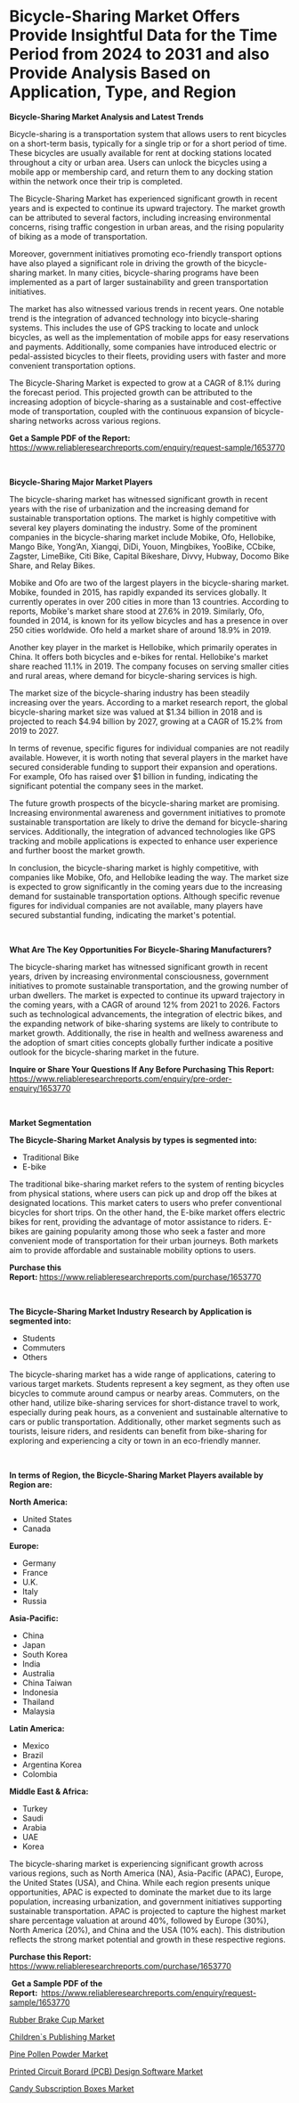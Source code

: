 <p><h1>Bicycle-Sharing Market Offers Provide Insightful Data for the Time Period from 2024 to 2031 and also Provide Analysis Based on Application, Type, and Region</h1></p><p><strong>Bicycle-Sharing Market Analysis and Latest Trends</strong></p>
<p><p>Bicycle-sharing is a transportation system that allows users to rent bicycles on a short-term basis, typically for a single trip or for a short period of time. These bicycles are usually available for rent at docking stations located throughout a city or urban area. Users can unlock the bicycles using a mobile app or membership card, and return them to any docking station within the network once their trip is completed.</p><p>The Bicycle-Sharing Market has experienced significant growth in recent years and is expected to continue its upward trajectory. The market growth can be attributed to several factors, including increasing environmental concerns, rising traffic congestion in urban areas, and the rising popularity of biking as a mode of transportation.</p><p>Moreover, government initiatives promoting eco-friendly transport options have also played a significant role in driving the growth of the bicycle-sharing market. In many cities, bicycle-sharing programs have been implemented as a part of larger sustainability and green transportation initiatives.</p><p>The market has also witnessed various trends in recent years. One notable trend is the integration of advanced technology into bicycle-sharing systems. This includes the use of GPS tracking to locate and unlock bicycles, as well as the implementation of mobile apps for easy reservations and payments. Additionally, some companies have introduced electric or pedal-assisted bicycles to their fleets, providing users with faster and more convenient transportation options.</p><p>The Bicycle-Sharing Market is expected to grow at a CAGR of 8.1% during the forecast period. This projected growth can be attributed to the increasing adoption of bicycle-sharing as a sustainable and cost-effective mode of transportation, coupled with the continuous expansion of bicycle-sharing networks across various regions.</p></p>
<p><strong>Get a Sample PDF of the Report:&nbsp;</strong> <a href="https://www.reliableresearchreports.com/enquiry/request-sample/1653770">https://www.reliableresearchreports.com/enquiry/request-sample/1653770</a></p>
<p>&nbsp;</p>
<p><strong>Bicycle-Sharing Major Market Players</strong></p>
<p><p>The bicycle-sharing market has witnessed significant growth in recent years with the rise of urbanization and the increasing demand for sustainable transportation options. The market is highly competitive with several key players dominating the industry. Some of the prominent companies in the bicycle-sharing market include Mobike, Ofo, Hellobike, Mango Bike, Yong’An, Xiangqi, DiDi, Youon, Mingbikes, YooBike, CCbike, Zagster, LimeBike, Citi Bike, Capital Bikeshare, Divvy, Hubway, Docomo Bike Share, and Relay Bikes.</p><p>Mobike and Ofo are two of the largest players in the bicycle-sharing market. Mobike, founded in 2015, has rapidly expanded its services globally. It currently operates in over 200 cities in more than 13 countries. According to reports, Mobike's market share stood at 27.6% in 2019. Similarly, Ofo, founded in 2014, is known for its yellow bicycles and has a presence in over 250 cities worldwide. Ofo held a market share of around 18.9% in 2019.</p><p>Another key player in the market is Hellobike, which primarily operates in China. It offers both bicycles and e-bikes for rental. Hellobike's market share reached 11.1% in 2019. The company focuses on serving smaller cities and rural areas, where demand for bicycle-sharing services is high.</p><p>The market size of the bicycle-sharing industry has been steadily increasing over the years. According to a market research report, the global bicycle-sharing market size was valued at $1.34 billion in 2018 and is projected to reach $4.94 billion by 2027, growing at a CAGR of 15.2% from 2019 to 2027.</p><p>In terms of revenue, specific figures for individual companies are not readily available. However, it is worth noting that several players in the market have secured considerable funding to support their expansion and operations. For example, Ofo has raised over $1 billion in funding, indicating the significant potential the company sees in the market.</p><p>The future growth prospects of the bicycle-sharing market are promising. Increasing environmental awareness and government initiatives to promote sustainable transportation are likely to drive the demand for bicycle-sharing services. Additionally, the integration of advanced technologies like GPS tracking and mobile applications is expected to enhance user experience and further boost the market growth.</p><p>In conclusion, the bicycle-sharing market is highly competitive, with companies like Mobike, Ofo, and Hellobike leading the way. The market size is expected to grow significantly in the coming years due to the increasing demand for sustainable transportation options. Although specific revenue figures for individual companies are not available, many players have secured substantial funding, indicating the market's potential.</p></p>
<p>&nbsp;</p>
<p><strong>What Are The Key Opportunities For Bicycle-Sharing Manufacturers?</strong></p>
<p><p>The bicycle-sharing market has witnessed significant growth in recent years, driven by increasing environmental consciousness, government initiatives to promote sustainable transportation, and the growing number of urban dwellers. The market is expected to continue its upward trajectory in the coming years, with a CAGR of around 12% from 2021 to 2026. Factors such as technological advancements, the integration of electric bikes, and the expanding network of bike-sharing systems are likely to contribute to market growth. Additionally, the rise in health and wellness awareness and the adoption of smart cities concepts globally further indicate a positive outlook for the bicycle-sharing market in the future.</p></p>
<p><strong>Inquire or Share Your Questions If Any Before Purchasing This Report:</strong> <a href="https://www.reliableresearchreports.com/enquiry/pre-order-enquiry/1653770">https://www.reliableresearchreports.com/enquiry/pre-order-enquiry/1653770</a></p>
<p>&nbsp;</p>
<p><strong>Market Segmentation</strong></p>
<p><strong>The Bicycle-Sharing Market Analysis by types is segmented into:</strong></p>
<p><ul><li>Traditional Bike</li><li>E-bike</li></ul></p>
<p><p>The traditional bike-sharing market refers to the system of renting bicycles from physical stations, where users can pick up and drop off the bikes at designated locations. This market caters to users who prefer conventional bicycles for short trips. On the other hand, the E-bike market offers electric bikes for rent, providing the advantage of motor assistance to riders. E-bikes are gaining popularity among those who seek a faster and more convenient mode of transportation for their urban journeys. Both markets aim to provide affordable and sustainable mobility options to users.</p></p>
<p><strong>Purchase this Report:&nbsp;</strong><a href="https://www.reliableresearchreports.com/purchase/1653770">https://www.reliableresearchreports.com/purchase/1653770</a></p>
<p>&nbsp;</p>
<p><strong>The Bicycle-Sharing Market Industry Research by Application is segmented into:</strong></p>
<p><ul><li>Students</li><li>Commuters</li><li>Others</li></ul></p>
<p><p>The bicycle-sharing market has a wide range of applications, catering to various target markets. Students represent a key segment, as they often use bicycles to commute around campus or nearby areas. Commuters, on the other hand, utilize bike-sharing services for short-distance travel to work, especially during peak hours, as a convenient and sustainable alternative to cars or public transportation. Additionally, other market segments such as tourists, leisure riders, and residents can benefit from bike-sharing for exploring and experiencing a city or town in an eco-friendly manner.</p></p>
<p>&nbsp;</p>
<p><strong>In terms of Region, the Bicycle-Sharing Market Players available by Region are:</strong></p>
<p>
    <p> <strong> North America: </strong>
        <ul>
            <li>United States</li>
            <li>Canada</li>
        </ul>
        </p> 
    <p> <strong> Europe: </strong>
        <ul>
            <li>Germany</li>
            <li>France</li>
            <li>U.K.</li>
            <li>Italy</li>
            <li>Russia</li>
        </ul>
        </p> 
    <p> <strong> Asia-Pacific: </strong>
        <ul>
            <li>China</li>
            <li>Japan</li>
            <li>South Korea</li>
            <li>India</li>
            <li>Australia</li>
            <li>China Taiwan</li>
            <li>Indonesia</li>
            <li>Thailand</li>
            <li>Malaysia</li>
        </ul>
        </p> 
    <p> <strong> Latin America: </strong>
        <ul>
            <li>Mexico</li>
            <li>Brazil</li>
            <li>Argentina Korea</li>
            <li>Colombia</li>
        </ul>
        </p> 
    <p> <strong> Middle East & Africa: </strong>
        <ul>
            <li>Turkey</li>
            <li>Saudi</li>
            <li>Arabia</li>
            <li>UAE</li>
            <li>Korea</li>
        </ul>
    </p>
    </p>
<p><p>The bicycle-sharing market is experiencing significant growth across various regions, such as North America (NA), Asia-Pacific (APAC), Europe, the United States (USA), and China. While each region presents unique opportunities, APAC is expected to dominate the market due to its large population, increasing urbanization, and government initiatives supporting sustainable transportation. APAC is projected to capture the highest market share percentage valuation at around 40%, followed by Europe (30%), North America (20%), and China and the USA (10% each). This distribution reflects the strong market potential and growth in these respective regions.</p></p>
<p><strong>Purchase this Report: </strong><a href="https://www.reliableresearchreports.com/purchase/1653770">https://www.reliableresearchreports.com/purchase/1653770</a></p>
<p>&nbsp;<strong>Get a Sample PDF of the Report:&nbsp;&nbsp;</strong><a href="https://www.reliableresearchreports.com/enquiry/request-sample/1653770">https://www.reliableresearchreports.com/enquiry/request-sample/1653770</a></p>
<p><strong></strong></p>
<p><p><a href="https://medium.com/@kathyfisher51/rubber-brake-cup-market-comprehensive-assessment-by-type-application-and-geography-772b1e028a35">Rubber Brake Cup Market</a></p><p><a href="https://medium.com/@kathyfisher51/children-s-publishing-market-trends-forecast-and-competitive-analysis-to-2031-5b302547642e">Children`s Publishing Market</a></p><p><a href="https://medium.com/@kathyfisher51/pine-pollen-powder-market-furnishes-information-on-market-share-market-trends-and-market-growth-ab5071e0d990">Pine Pollen Powder Market</a></p><p><a href="https://medium.com/@kathyfisher51/printed-circuit-borard-pcb-design-software-market-report-reveals-the-latest-trends-and-growth-32e5785bfaf5">Printed Circuit Borard (PCB) Design Software Market</a></p><p><a href="https://medium.com/@kathyfisher51/analyzing-candy-subscription-boxes-market-global-industry-perspective-and-forecast-2024-to-2031-901376687a64">Candy Subscription Boxes Market</a></p></p>